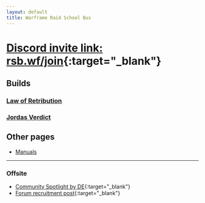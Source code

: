 ```yaml
---
layout: default
title: Warframe Raid School Bus
---
```

# [Discord invite link: rsb.wf/join](https://discord.gg/fHbhAA7){:target="_blank"}

## Builds

### [Law of Retribution](Builds/Law-of-Retribution)

### [Jordas Verdict](Builds/Jordas-Verdict)

## Other pages

- [Manuals](manuals)

* * *

### Offsite

- [Community Spotlight by DE](https://www.warframe.com/news/community-spotlight-the-raid-school-bus){:target="_blank"}
- [Forum recruitment post](https://forums.warframe.com/topic/690039-warframe-raid-school-bus/){:target="_blank"}